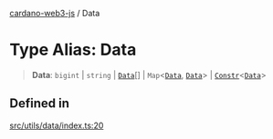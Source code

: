 [cardano-web3-js](../index.md) / Data

# Type Alias: Data

> **Data**: `bigint` \| `string` \| [`Data`](Data.md)[] \| `Map`\<[`Data`](Data.md), [`Data`](Data.md)\> \| [`Constr`](../classes/Constr.md)\<[`Data`](Data.md)\>

## Defined in

[src/utils/data/index.ts:20](https://github.com/xray-network/cardano-web3-js/blob/main/src/utils/data/index.ts#L20)
